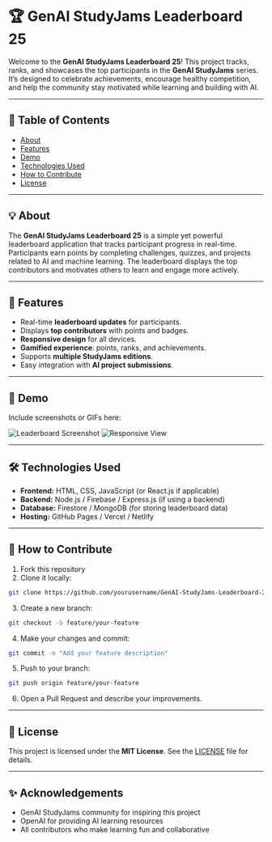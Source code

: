 
# 🏆 GenAI StudyJams Leaderboard 25

Welcome to the **GenAI StudyJams Leaderboard 25**! This project tracks, ranks, and showcases the top participants in the **GenAI StudyJams** series. It’s designed to celebrate achievements, encourage healthy competition, and help the community stay motivated while learning and building with AI.

---

## 📌 Table of Contents

* [About](#about)
* [Features](#features)
* [Demo](#demo)
* [Technologies Used](#technologies-used)
* [How to Contribute](#how-to-contribute)
* [License](#license)

---

## 💡 About

The **GenAI StudyJams Leaderboard 25** is a simple yet powerful leaderboard application that tracks participant progress in real-time. Participants earn points by completing challenges, quizzes, and projects related to AI and machine learning. The leaderboard displays the top contributors and motivates others to learn and engage more actively.

---

## 🚀 Features

* Real-time **leaderboard updates** for participants.
* Displays **top contributors** with points and badges.
* **Responsive design** for all devices.
* **Gamified experience**: points, ranks, and achievements.
* Supports **multiple StudyJams editions**.
* Easy integration with **AI project submissions**.

---

## 🎨 Demo

Include screenshots or GIFs here:

![Leaderboard Screenshot](link-to-screenshot)
![Responsive View](link-to-responsive-screenshot)

---

## 🛠 Technologies Used

* **Frontend:** HTML, CSS, JavaScript (or React.js if applicable)
* **Backend:** Node.js / Firebase / Express.js (if using a backend)
* **Database:** Firestore / MongoDB (for storing leaderboard data)
* **Hosting:** GitHub Pages / Vercel / Netlify

---

## 🤝 How to Contribute

1. Fork this repository
2. Clone it locally:

```bash
git clone https://github.com/yourusername/GenAI-StudyJams-Leaderboard-25.git
```

3. Create a new branch:

```bash
git checkout -b feature/your-feature
```

4. Make your changes and commit:

```bash
git commit -m "Add your feature description"
```

5. Push to your branch:

```bash
git push origin feature/your-feature
```

6. Open a Pull Request and describe your improvements.

---

## 📄 License

This project is licensed under the **MIT License**. See the [LICENSE](LICENSE) file for details.

---

## ✨ Acknowledgements

* GenAI StudyJams community for inspiring this project
* OpenAI for providing AI learning resources
* All contributors who make learning fun and collaborative


